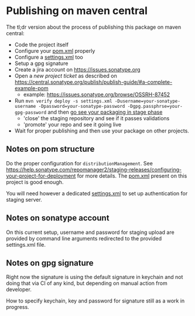 # Publishing on maven central

The tl;dr version about the process of publishing this package on maven central:

- Code the project itself
- Configure your [pom.xml](../pom.xml) properly
- Configure a [settings.xml](../settings.xml) too
- Setup a gpg signature
- Create a jira account on https://issues.sonatype.org
- Open a _new project ticket_ as described on
  https://central.sonatype.org/publish/publish-guide/#a-complete-example-pom
  - example: https://issues.sonatype.org/browse/OSSRH-87452 
- Run `mvn verify deploy -s settings.xml -Dusername=your-sonatype-username -Dpassword=your-sonatype-password -Dgpg.passphrse=your-gpg-password`
  and then [go see your packaging in stage phase](https://s01.oss.sonatype.org/#stagingRepositories)
  - 'close' the staging repository and see if it passes validations
  - 'promote' your repo and see it going live
- Wait for proper publishing and then use your package on other projects.

## Notes on pom structure

Do the proper configuration for `distributionManagement`. See
https://help.sonatype.com/repomanager2/staging-releases/configuring-your-project-for-deployment
for more details. The [pom.xml](../pom.xml) present on this project is good
enough.

You will need however a dedicated [settings.xml](../settings.xml) to set up
authentication for staging server.

## Notes on sonatype account

On this current setup, username and password for staging upload are provided by
command line arguments redirected to the provided settings.xml file. 

## Notes on gpg signature

Right now the signature is using the default signature in keychain and not doing
that via CI of any kind, but depending on manual action from developer.

How to specify keychain, key and password for signature still as a work in
progress.
